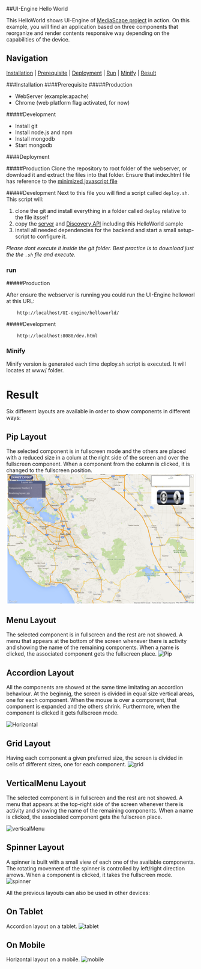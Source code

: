 ##UI-Engine Hello World

This HelloWorld shows UI-Engine of [MediaScape project](http://mediascapeproject.eu/) in action. On this example,
you will find an application based on three components that reorganize and render contents responsive way depending on the capabilities of the device.

## Navigation
[Installation][] | [Prerequisite][] | [Deployment][]  | [Run][] | [Minify][] | [Result][]

###Installation
####Prerequisite
#####Production
* WebServer (example:apache)
* Chrome (web platform flag activated, for now)

#####Development
* Install git
* Install node.js and npm
* Install mongodb
* Start mongodb

####Deployment

#####Production
Clone the repository to root folder of the webserver, or download it and extract the files into that folder.
Ensure that index.html file has reference to the [minimized javascript file](https://github.com/mediascape/UI-engine/blob/master/helloworld/js/mediascape.uiengine.min.js)

#####Development
Next to this file you will find a script called `deploy.sh`.  
This script will:

1. clone the git and install everything in a folder called `deploy` relative to the file itsself
2. copy the [server](https://github.com/mediascape/application-context/tree/master/Server) and [Discovery API](https://github.com/mediascape/discovery-self/tree/master/API) including this HelloWorld sample
3. install all needed dependencies for the backend and start a small setup-script to configure it.

*Please dont execute it inside the git folder. Best practice is to download just the the `.sh` file and execute.*

### run

#####Production

After ensure the webserver is running you could run the UI-Engine helloworl at this URL:
```
    http://localhost/UI-engine/helloworld/
```

#####Development
```
    http://localhost:8080/dev.html
```

### Minify

Minify version is generated each time deploy.sh script is executed. It will locates at www/ folder.

# Result

Six different layouts are available in order to show components in different ways:

Pip Layout
---------
The selected component is in fullscreen mode and the others are placed with a reduced size in a colum at the right side of the screen and over the fullscreen component. When a component from the column is clicked, it is changed to the fullscreen position.
![Pip](https://raw.githubusercontent.com/itamayo/mediascape-images/master/images/pip.png)

Menu Layout
---------
The selected component is in fullscreen and the rest are not showed. A menu that appears at the bottom of the screen whenever there is activity and showing the name of the remaining components. When a name is clicked, the associated component gets the fullscreen place.
![Pip](https://raw.githubusercontent.com/mediascape/UI-engine/master/helloworld/images/menu.png)

Accordion Layout
------------------
All the components are showed at the same time imitating an accordion behaviour. At the beginnig, the screen is divided in equal size vertical areas, one for each component. When the mouse is over a component, that component is expanded and the others shrink. Furthermore, when the component is clicked it gets fullscreen mode.

![Horizontal](https://raw.githubusercontent.com/mediascape/UI-engine/master/helloworld/images/Accordion.png)

Grid Layout
------------------
Having each component a given preferred size, the screen is divided in cells of different sizes, one for each component.
![grid](https://raw.githubusercontent.com/mediascape/UI-engine/master/helloworld/images/grid.png)

VerticalMenu Layout
------------------
The selected component is in fullscreen and the rest are not showed. A menu that appears at the top-right side of the screen whenever there is activity and showing the name of the remaining components. When a name is clicked, the associated component gets the fullscreen place.

![verticalMenu](https://raw.githubusercontent.com/mediascape/UI-engine/master/helloworld/images/verticalmenu.png)

Spinner Layout
------------------
A spinner is built with a small view of each one of the available components. The rotating movement of the spinner is controlled by left/right direction arrows. When a component is clicked, it takes the fullscreen mode.
![spinner](https://raw.githubusercontent.com/mediascape/UI-engine/master/helloworld/images/spinner.png)

All the previous layouts can also be used in other devices:

On Tablet
------------------
Accordion layout on a tablet.
![tablet](https://raw.githubusercontent.com/mediascape/UI-engine/master/helloworld/images/accordion-tablet.png)

On Mobile
------------------
Horizontal layout on a mobile.
![mobile](https://raw.githubusercontent.com/mediascape/UI-engine/master/helloworld/images/horizontalMobil.png)

[Installation]: #installation
[Prerequisite]: #prerequisite
[Deployment]: #deployment
[Run]: #run
[Minify]: #minify
[Result]: #result
